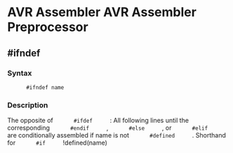 AVR Assembler AVR Assembler Preprocessor
========================================

\#ifndef
--------

### <a href="" id="N10AA5"></a> Syntax

`       #ifndef name      `

### <a href="" id="N10AAC"></a> Description

The opposite of `       #ifdef      ` : All following lines until the corresponding `       #endif      ` , `       #else      ` , or `       #elif      ` are conditionally assembled if name is not `       #defined      ` . Shorthand for `       #if      ` !defined(name)
